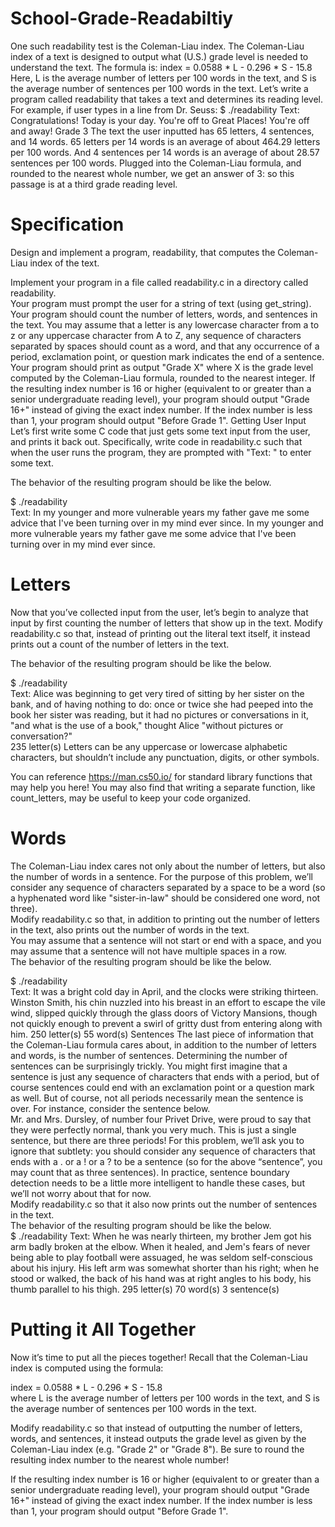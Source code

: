 # School-Grade-Readabiltiy
One such readability test is the Coleman-Liau index. The Coleman-Liau index of a text is designed to output what (U.S.) grade level is needed to understand the text. The formula is:  index = 0.0588 * L - 0.296 * S - 15.8 Here, L is the average number of letters per 100 words in the text, and S is the average number of sentences per 100 words in the text.  Let’s write a program called readability that takes a text and determines its reading level. For example, if user types in a line from Dr. Seuss:  $ ./readability Text: Congratulations! Today is your day. You're off to Great Places! You're off and away! Grade 3 The text the user inputted has 65 letters, 4 sentences, and 14 words. 65 letters per 14 words is an average of about 464.29 letters per 100 words. And 4 sentences per 14 words is an average of about 28.57 sentences per 100 words. Plugged into the Coleman-Liau formula, and rounded to the nearest whole number, we get an answer of 3: so this passage is at a third grade reading level.



# Specification<br />

Design and implement a program, readability, that computes the Coleman-Liau index of the text.<br />

Implement your program in a file called readability.c in a directory called readability.<br />
Your program must prompt the user for a string of text (using get_string).<br />
Your program should count the number of letters, words, and sentences in the text. You may assume that a letter is any lowercase character from a to z or any uppercase character from A to Z, any sequence of characters separated by spaces should count as a word, and that any occurrence of a period, exclamation point, or question mark indicates the end of a sentence.<br />
Your program should print as output "Grade X" where X is the grade level computed by the Coleman-Liau formula, rounded to the nearest integer.
If the resulting index number is 16 or higher (equivalent to or greater than a senior undergraduate reading level), your program should output "Grade 16+" instead of giving the exact index number. If the index number is less than 1, your program should output "Before Grade 1".
Getting User Input
Let’s first write some C code that just gets some text input from the user, and prints it back out. Specifically, write code in readability.c such that when the user runs the program, they are prompted with "Text: " to enter some text.

The behavior of the resulting program should be like the below.<br />

$ ./readability<br />
Text: In my younger and more vulnerable years my father gave me some advice that I've been turning over in my mind ever since.
In my younger and more vulnerable years my father gave me some advice that I've been turning over in my mind ever since.<br />
# Letters<br />
Now that you’ve collected input from the user, let’s begin to analyze that input by first counting the number of letters that show up in the text. Modify readability.c so that, instead of printing out the literal text itself, it instead prints out a count of the number of letters in the text.

The behavior of the resulting program should be like the below.<br />

$ ./readability<br />
Text: Alice was beginning to get very tired of sitting by her sister on the bank, and of having nothing to do: once or twice she had peeped into the book her sister was reading, but it had no pictures or conversations in it, "and what is the use of a book," thought Alice "without pictures or conversation?"<br />
235 letter(s)
Letters can be any uppercase or lowercase alphabetic characters, but shouldn’t include any punctuation, digits, or other symbols.

You can reference https://man.cs50.io/ for standard library functions that may help you here! You may also find that writing a separate function, like count_letters, may be useful to keep your code organized.

# Words<br />
The Coleman-Liau index cares not only about the number of letters, but also the number of words in a sentence. For the purpose of this problem, we’ll consider any sequence of characters separated by a space to be a word (so a hyphenated word like "sister-in-law" should be considered one word, not three).
<br />
Modify readability.c so that, in addition to printing out the number of letters in the text, also prints out the number of words in the text.
<br />
You may assume that a sentence will not start or end with a space, and you may assume that a sentence will not have multiple spaces in a row.
<br />
The behavior of the resulting program should be like the below.<br />

$ ./readability<br />
Text: It was a bright cold day in April, and the clocks were striking thirteen. Winston Smith, his chin nuzzled into his breast in an effort to escape the vile wind, slipped quickly through the glass doors of Victory Mansions, though not quickly enough to prevent a swirl of gritty dust from entering along with him.
250 letter(s)
55 word(s)
Sentences
The last piece of information that the Coleman-Liau formula cares about, in addition to the number of letters and words, is the number of sentences. Determining the number of sentences can be surprisingly trickly. You might first imagine that a sentence is just any sequence of characters that ends with a period, but of course sentences could end with an exclamation point or a question mark as well. But of course, not all periods necessarily mean the sentence is over. For instance, consider the sentence below.
<br />
Mr. and Mrs. Dursley, of number four Privet Drive, were proud to say that they were perfectly normal, thank you very much.
This is just a single sentence, but there are three periods! For this problem, we’ll ask you to ignore that subtlety: you should consider any sequence of characters that ends with a . or a ! or a ? to be a sentence (so for the above “sentence”, you may count that as three sentences). In practice, sentence boundary detection needs to be a little more intelligent to handle these cases, but we’ll not worry about that for now.
<br />
Modify readability.c so that it also now prints out the number of sentences in the text.
<br />
The behavior of the resulting program should be like the below.
<br />
$ ./readability
Text: When he was nearly thirteen, my brother Jem got his arm badly broken at the elbow. When it healed, and Jem's fears of never being able to play football were assuaged, he was seldom self-conscious about his injury. His left arm was somewhat shorter than his right; when he stood or walked, the back of his hand was at right angles to his body, his thumb parallel to his thigh.
295 letter(s)
70 word(s)
3 sentence(s)
# Putting it All Together<br />
Now it’s time to put all the pieces together! Recall that the Coleman-Liau index is computed using the formula:<br />

index = 0.0588 * L - 0.296 * S - 15.8<br />
where L is the average number of letters per 100 words in the text, and S is the average number of sentences per 100 words in the text.<br />

Modify readability.c so that instead of outputting the number of letters, words, and sentences, it instead outputs the grade level as given by the Coleman-Liau index (e.g. "Grade 2" or "Grade 8"). Be sure to round the resulting index number to the nearest whole number!

If the resulting index number is 16 or higher (equivalent to or greater than a senior undergraduate reading level), your program should output "Grade 16+" instead of giving the exact index number. If the index number is less than 1, your program should output "Before Grade 1".
